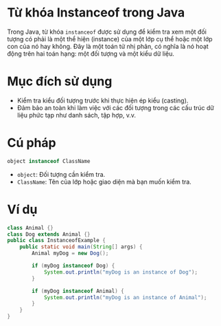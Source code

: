 # Từ khóa Instanceof trong Java
Trong Java, từ khóa `instanceof` được sử dụng để kiểm tra xem một đối tượng có phải là một thể hiện (instance) của một lớp cụ thể hoặc một lớp con của nó hay không. Đây là một toán tử nhị phân, có nghĩa là nó hoạt động trên hai toán hạng: một đối tượng và một kiểu dữ liệu.
# Mục đích sử dụng
- Kiểm tra kiểu đối tượng trước khi thực hiện ép kiểu (casting).
- Đảm bảo an toàn khi làm việc với các đối tượng trong các cấu trúc dữ liệu phức tạp như danh sách, tập hợp, v.v.
# Cú pháp
```java
object instanceof ClassName
```
- `object`: Đối tượng cần kiểm tra.
- `ClassName`: Tên của lớp hoặc giao diện mà bạn muốn kiểm tra.
# Ví dụ
```java
class Animal {}
class Dog extends Animal {}
public class InstanceofExample {
    public static void main(String[] args) {
        Animal myDog = new Dog();

        if (myDog instanceof Dog) {
            System.out.println("myDog is an instance of Dog");
        }

        if (myDog instanceof Animal) {
            System.out.println("myDog is an instance of Animal");
        }
    }
}
```